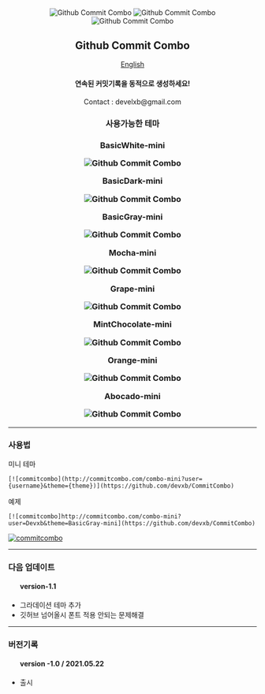<div align = "center">
  <img src = "http://commitcombo.com/combo-mini?user=Devxb&theme=Abocado-mini" align="center" alt="Github Commit Combo"/>
  <img src = "http://commitcombo.com/combo-mini?user=Devxb&theme=Orange-mini" align="center" alt="Github Commit Combo"/>
  <img src = "http://commitcombo.com/combo-mini?user=Devxb&theme=MintChocolate-mini" align="center" alt="Github Commit Combo"/>
  <h2 align="center"> Github Commit Combo </h2>
</div>
<div align="center"><a href=""> English </a></div>
<div align = "center"> 
<h4>연속된 커밋기록을 동적으로 생성하세요!</h4>
<p>Contact : develxb@gmail.com</p>
</div>
<div align = "center">
<h3> 사용가능한 테마 <h3>

<div align = "center">
<p> BasicWhite-mini </p>		
<img src = "http://commitcombo.com/combo-mini?user=Devxb&theme=BasicWhite-mini" align="center" alt="Github Commit Combo"/>

 </div>
 
<div align = "center">
<p> BasicDark-mini </p>		
<img src = "http://commitcombo.com/combo-mini?user=Devxb&theme=BasicDark-mini" align="center" alt="Github Commit Combo"/>
 </div>
 
<div align = "center">
<p> BasicGray-mini </p>		
<img src = "http://commitcombo.com/combo-mini?user=Devxb&theme=BasicGray-mini" align="center" alt="Github Commit Combo"/>
 </div>
 
<div align = "center">
<p> Mocha-mini </p>		
<img src = "http://commitcombo.com/combo-mini?user=Devxb&theme=Mocha-mini" align="center" alt="Github Commit Combo"/>
 </div>

<div align = "center">
<p> Grape-mini </p>		
<img src = "http://commitcombo.com/combo-mini?user=Devxb&theme=Grape-mini" align="center" alt="Github Commit Combo"/>
 </div>

<div align = "center">
<p> MintChocolate-mini </p>		
<img src = "http://commitcombo.com/combo-mini?user=Devxb&theme=MintChocolate-mini" align="center" alt="Github Commit Combo"/>
 </div>

<div align = "center">
<p> Orange-mini </p>		
<img src = "http://commitcombo.com/combo-mini?user=Devxb&theme=Orange-mini" align="center" alt="Github Commit Combo"/>
 </div>
 
<div align = "center">
<p> Abocado-mini </p>		
<img src = "http://commitcombo.com/combo-mini?user=Devxb&theme=Abocado-mini" align="center" alt="Github Commit Combo"/>
 </div>
</div>
<hr>

<h3> 사용법 </h3>

<p>미니 테마</p>

	[![commitcombo](http://commitcombo.com/combo-mini?user={username}&theme={theme})](https://github.com/devxb/CommitCombo)

<p> 예제 </p>

	[![commitcombo]http://commitcombo.com/combo-mini?user=Devxb&theme=BasicGray-mini](https://github.com/devxb/CommitCombo)

[![commitcombo](http://commitcombo.com/combo-mini?user=Devxb&theme=BasicGray-mini)](https://github.com/commitcombo)

<hr>

<h3>다음 업데이트</h3>
<ul> 
<h4>version-1.1</h4>
	<li> 
	그라데이션 테마 추가 <br>
	</li>
	<li>
	깃허브 넘어올시 폰트 적용 안되는 문제해결
	</li>
</ul>

<hr>

<h3> 버전기록 </h3>
<ul> 
<h4>version -1.0 / 2021.05.22</h4>
	<li> 출시 </li>
</ul>
